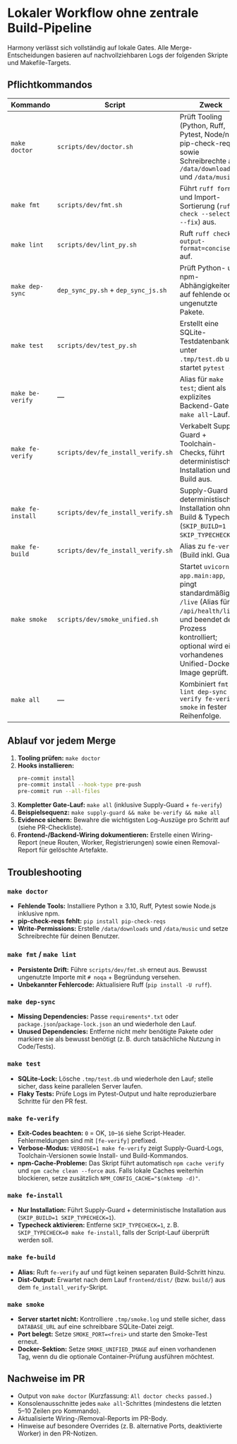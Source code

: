 # Lokaler Workflow ohne zentrale Build-Pipeline

Harmony verlässt sich vollständig auf lokale Gates. Alle Merge-Entscheidungen basieren auf nachvollziehbaren Logs der folgenden Skripte und Makefile-Targets.

## Pflichtkommandos

| Kommando            | Script                         | Zweck |
| ------------------- | ------------------------------ | ----- |
| `make doctor`       | `scripts/dev/doctor.sh`        | Prüft Tooling (Python, Ruff, Pytest, Node/npm, pip-check-reqs) sowie Schreibrechte auf `/data/downloads` und `/data/music`.
| `make fmt`          | `scripts/dev/fmt.sh`           | Führt `ruff format` und Import-Sortierung (`ruff check --select I --fix`) aus.
| `make lint`         | `scripts/dev/lint_py.sh`       | Ruft `ruff check --output-format=concise .` auf.
| `make dep-sync`     | `dep_sync_py.sh` + `dep_sync_js.sh` | Prüft Python- und npm-Abhängigkeiten auf fehlende oder ungenutzte Pakete.
| `make test`         | `scripts/dev/test_py.sh`       | Erstellt eine SQLite-Testdatenbank unter `.tmp/test.db` und startet `pytest -q`.
| `make be-verify`    | —                              | Alias für `make test`; dient als explizites Backend-Gate im `make all`-Lauf.
| `make fe-verify`    | `scripts/dev/fe_install_verify.sh` | Verkabelt Supply-Guard + Toolchain-Checks, führt deterministische Installation und Build aus.
| `make fe-install`   | `scripts/dev/fe_install_verify.sh` | Supply-Guard + deterministische Installation ohne Build & Typecheck (`SKIP_BUILD=1 SKIP_TYPECHECK=1`).
| `make fe-build`     | `scripts/dev/fe_install_verify.sh` | Alias zu `fe-verify` (Build inkl. Guard).
| `make smoke`        | `scripts/dev/smoke_unified.sh` | Startet `uvicorn app.main:app`, pingt standardmäßig `/live` (Alias für `/api/health/live`) und beendet den Prozess kontrolliert; optional wird ein vorhandenes Unified-Docker-Image geprüft.
| `make all`          | —                              | Kombiniert `fmt lint dep-sync be-verify fe-verify smoke` in fester Reihenfolge.

## Ablauf vor jedem Merge

1. **Tooling prüfen:** `make doctor`
2. **Hooks installieren:**
   ```bash
   pre-commit install
   pre-commit install --hook-type pre-push
   pre-commit run --all-files
   ```
3. **Kompletter Gate-Lauf:** `make all` (inklusive Supply-Guard + `fe-verify`)
4. **Beispielsequenz:** `make supply-guard && make be-verify && make all`
5. **Evidence sichern:** Bewahre die wichtigsten Log-Auszüge pro Schritt auf (siehe PR-Checkliste).
6. **Frontend-/Backend-Wiring dokumentieren:** Erstelle einen Wiring-Report (neue Routen, Worker, Registrierungen) sowie einen Removal-Report für gelöschte Artefakte.

## Troubleshooting

### `make doctor`
- **Fehlende Tools:** Installiere Python ≥ 3.10, Ruff, Pytest sowie Node.js inklusive npm.
- **pip-check-reqs fehlt:** `pip install pip-check-reqs`
- **Write-Permissions:** Erstelle `/data/downloads` und `/data/music` und setze Schreibrechte für deinen Benutzer.

### `make fmt` / `make lint`
- **Persistente Drift:** Führe `scripts/dev/fmt.sh` erneut aus. Bewusst ungenutzte Importe mit `# noqa` + Begründung versehen.
- **Unbekannter Fehlercode:** Aktualisiere Ruff (`pip install -U ruff`).

### `make dep-sync`
- **Missing Dependencies:** Passe `requirements*.txt` oder `package.json`/`package-lock.json` an und wiederhole den Lauf.
- **Unused Dependencies:** Entferne nicht mehr benötigte Pakete oder markiere sie als bewusst benötigt (z. B. durch tatsächliche Nutzung in Code/Tests).

### `make test`
- **SQLite-Lock:** Lösche `.tmp/test.db` und wiederhole den Lauf; stelle sicher, dass keine parallelen Server laufen.
- **Flaky Tests:** Prüfe Logs im Pytest-Output und halte reproduzierbare Schritte für den PR fest.

### `make fe-verify`
- **Exit-Codes beachten:** `0` = OK, `10`–`16` siehe Script-Header. Fehlermeldungen sind mit `[fe-verify]` prefixed.
- **Verbose-Modus:** `VERBOSE=1 make fe-verify` zeigt Supply-Guard-Logs, Toolchain-Versionen sowie Install- und Build-Kommandos.
- **npm-Cache-Probleme:** Das Skript führt automatisch `npm cache verify` und `npm cache clean --force` aus. Falls lokale Caches weiterhin blockieren, setze zusätzlich `NPM_CONFIG_CACHE="$(mktemp -d)"`.

### `make fe-install`
- **Nur Installation:** Führt Supply-Guard + deterministische Installation aus (`SKIP_BUILD=1 SKIP_TYPECHECK=1`).
- **Typecheck aktivieren:** Entferne `SKIP_TYPECHECK=1`, z. B. `SKIP_TYPECHECK=0 make fe-install`, falls der Script-Lauf überprüft werden soll.

### `make fe-build`
- **Alias:** Ruft `fe-verify` auf und fügt keinen separaten Build-Schritt hinzu.
- **Dist-Output:** Erwartet nach dem Lauf `frontend/dist/` (bzw. `build/`) aus dem `fe_install_verify`-Skript.

### `make smoke`
- **Server startet nicht:** Kontrolliere `.tmp/smoke.log` und stelle sicher, dass `DATABASE_URL` auf eine schreibbare SQLite-Datei zeigt.
- **Port belegt:** Setze `SMOKE_PORT=<frei>` und starte den Smoke-Test erneut.
- **Docker-Sektion:** Setze `SMOKE_UNIFIED_IMAGE` auf einen vorhandenen Tag, wenn du die optionale Container-Prüfung ausführen möchtest.

## Nachweise im PR

- Output von `make doctor` (Kurzfassung: `All doctor checks passed.`)
- Konsolenausschnitte jedes `make all`-Schrittes (mindestens die letzten 5–10 Zeilen pro Kommando).
- Aktualisierte Wiring-/Removal-Reports im PR-Body.
- Hinweise auf besondere Overrides (z. B. alternative Ports, deaktivierte Worker) in den PR-Notizen.
